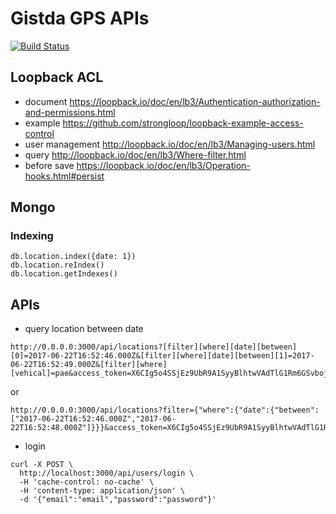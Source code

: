 # Gistda GPS APIs
[![Build Status](https://travis-ci.org/gitsda/apis.svg?branch=master)](https://travis-ci.org/gitsda/apis)


## Loopback ACL
- document https://loopback.io/doc/en/lb3/Authentication-authorization-and-permissions.html
- example https://github.com/strongloop/loopback-example-access-control
- user management http://loopback.io/doc/en/lb3/Managing-users.html
- query http://loopback.io/doc/en/lb3/Where-filter.html
- before save https://loopback.io/doc/en/lb3/Operation-hooks.html#persist

## Mongo
### Indexing
```
db.location.index({date: 1})
db.location.reIndex()
db.location.getIndexes()
```


## APIs
- query location between date
```
http://0.0.0.0:3000/api/locations?[filter][where][date][between][0]=2017-06-22T16:52:46.000Z&[filter][where][date][between][1]=2017-06-22T16:52:49.000Z&[filter][where][vehical]=pae&access_token=X6CIg5o4SSjEz9UbR9A1SyyBlhtwVAdTlG1Rm6GSvboj5CCBYSBtj8FV0SahQxOE
```
or
```
http://0.0.0.0:3000/api/locations?filter={"where":{"date":{"between":["2017-06-22T16:52:46.000Z","2017-06-22T16:52:48.000Z"]}}}&access_token=X6CIg5o4SSjEz9UbR9A1SyyBlhtwVAdTlG1Rm6GSvboj5CCBYSBtj8FV0SahQxOE
```

- login
```
curl -X POST \
  http://localhost:3000/api/users/login \
  -H 'cache-control: no-cache' \
  -H 'content-type: application/json' \
  -d '{"email":"email","password":"password"}'
```

